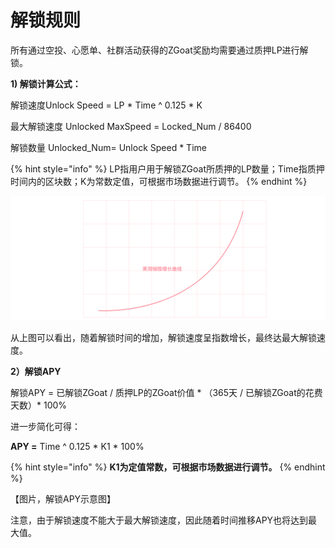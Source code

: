 # 解锁规则

所有通过空投、心愿单、社群活动获得的ZGoat奖励均需要通过质押LP进行解锁。



**1\) 解锁计算公式：**

解锁速度Unlock Speed = LP \* Time ^ 0.125 \*  K

最大解锁速度 Unlocked MaxSpeed = Locked\_Num / 86400

解锁数量 Unlocked\_Num= Unlock Speed \* Time

{% hint style="info" %}
LP指用户用于解锁ZGoat所质押的LP数量；Time指质押时间内的区块数；K为常数定值，可根据市场数据进行调节。
{% endhint %}

![](../.gitbook/assets/hei-dong-xiao-hui-zeng-chang-qu-xian-zhong-wen-.png)

从上图可以看出，随着解锁时间的增加，解锁速度呈指数增长，最终达最大解锁速度。



**2）解锁APY**

解锁APY = 已解锁ZGoat / 质押LP的ZGoat价值  \* （365天 / 已解锁ZGoat的花费天数）\* 100%

进一步简化可得：

**APY =** Time ^ 0.125 \*  K1 \* 100%

{% hint style="info" %}
**K1为定值常数，可根据市场数据进行调节。**
{% endhint %}

【图片，解锁APY示意图】



注意，由于解锁速度不能大于最大解锁速度，因此随着时间推移APY也将达到最大值。



